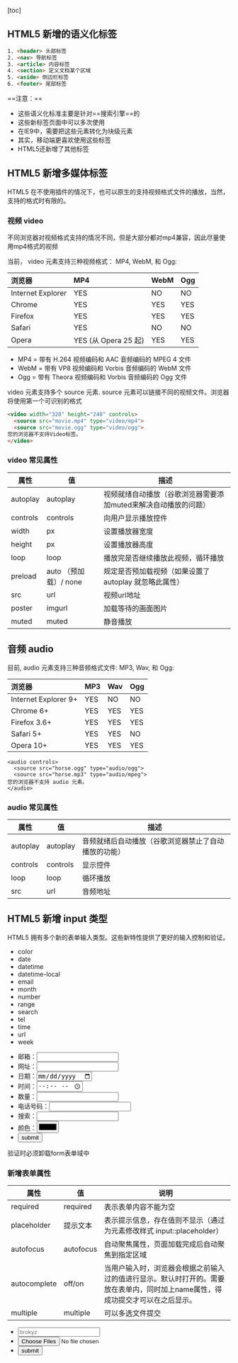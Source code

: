 [toc]

## HTML5 新增的语义化标签

```html
1. <header> 头部标签
2. <nav> 导航标签
3. <article> 内容标签
4. <section> 定义文档某个区域
5. <aside> 侧边栏标签
6. <footer> 尾部标签
```

==注意：==

- 这些语义化标准主要是针对==搜索引擎==的
- 这些新标签页面中可以多次使用
- 在IE9中，需要把这些元素转化为块级元素
- 其实，移动端更喜欢使用这些标签
- HTML5还新增了其他标签



## HTML5 新增多媒体标签

HTML5 在不使用插件的情况下，也可以原生的支持视频格式文件的播放，当然，支持的格式时有限的。

### 视频 video

不同浏览器对视频格式支持的情况不同，但是大部分都对mp4兼容，因此尽量使用mp4格式的视频

当前， video 元素支持三种视频格式： MP4, WebM, 和 Ogg:

| 浏览器            | MP4                  | WebM | Ogg  |
| :---------------- | :------------------- | :--- | :--- |
| Internet Explorer | YES                  | NO   | NO   |
| Chrome            | YES                  | YES  | YES  |
| Firefox           | YES                  | YES  | YES  |
| Safari            | YES                  | NO   | NO   |
| Opera             | YES (从 Opera 25 起) | YES  | YES  |

- MP4 = 带有 H.264 视频编码和 AAC 音频编码的 MPEG 4 文件
- WebM = 带有 VP8 视频编码和 Vorbis 音频编码的 WebM 文件
- Ogg = 带有 Theora 视频编码和 Vorbis 音频编码的 Ogg 文件

video 元素支持多个 source 元素. source 元素可以链接不同的视频文件。浏览器将使用第一个可识别的格式

```html
<video width="320" height="240" controls>
  <source src="movie.mp4" type="video/mp4">
  <source src="movie.ogg" type="video/ogg">
您的浏览器不支持Video标签。
</video>
```

### video 常见属性

| 属性     | 值                    | 描述                                                         |
| -------- | --------------------- | ------------------------------------------------------------ |
| autoplay | autoplay              | 视频就绪自动播放（谷歌浏览器需要添加muted来解决自动播放的问题） |
| controls | controls              | 向用户显示播放控件                                           |
| width    | px                    | 设置播放器宽度                                               |
| height   | px                    | 设置播放器高度                                               |
| loop     | loop                  | 播放完是否继续播放此视频，循环播放                           |
| preload  | auto （预加载）/ none | 规定是否预加载视频（如果设置了autoplay 就忽略此属性）        |
| src      | url                   | 视频url地址                                                  |
| poster   | imgurl                | 加载等待的画面图片                                           |
| muted    | muted                 | 静音播放                                                     |

## 音频 audio

目前,  audio 元素支持三种音频格式文件: MP3, Wav, 和 Ogg:

| 浏览器               | MP3  | Wav  | Ogg  |
| :------------------- | :--- | :--- | :--- |
| Internet Explorer 9+ | YES  | NO   | NO   |
| Chrome 6+            | YES  | YES  | YES  |
| Firefox 3.6+         | YES  | YES  | YES  |
| Safari 5+            | YES  | YES  | NO   |
| Opera 10+            | YES  | YES  | YES  |

```
<audio controls>
  <source src="horse.ogg" type="audio/ogg">
  <source src="horse.mp3" type="audio/mpeg">
您的浏览器不支持 audio 元素。
</audio>
```

### audio 常见属性

| 属性     | 值       | 描述                                                 |
| -------- | -------- | ---------------------------------------------------- |
| autoplay | autoplay | 音频就绪后自动播放（谷歌浏览器禁止了自动播放的功能） |
| controls | controls | 显示控件                                             |
| loop     | loop     | 循环播放                                             |
| src      | url      | 音频地址                                             |



## HTML5 新增 input 类型



HTML5 拥有多个新的表单输入类型。这些新特性提供了更好的输入控制和验证。

- color
- date
- datetime
- datetime-local
- email
- month
- number
- range
- search
- tel
- time
- url
- week

<div>
    <form action="">
        <ul>
            <li>邮箱：<input type="email"></li>
            <li>网址：<input type="url" name="" id=""></li>
            <li>日期：<input type="date" name="" id=""></li>
            <li>时间：<input type="time" name="" id=""></li>
            <li>数量：<input type="number" name="" id=""></li>
            <li>电话号码：<input type="tel" name="" id=""></li>
            <li>搜索：<input type="search" name="" id=""></li>
            <li>颜色：<input type="color" name="" id=""></li>
            <li><input type="submit" value="submit"></li>
        </ul>
    </form>
</div>

验证时必须卸载form表单域中



### 新增表单属性

| 属性         | 值        | 说明                                                         |
| ------------ | --------- | ------------------------------------------------------------ |
| required     | required  | 表示表单内容不能为空                                         |
| placeholder  | 提示文本  | 表示提示信息，存在值则不显示（通过为元素修改样式 input::placeholder） |
| autofocus    | autofocus | 自动聚焦属性，页面加载完成后自动聚焦到指定区域               |
| autocomplete | off/on    | 当用户输入时，浏览器会根据之前输入过的值进行显示。默认时打开的。需要放在表单内，同时加上name属性，得成功提交才可以在之后显示。 |
| multiple     | multiple  | 可以多选文件提交                                             |

<div>
    <form action="">
        <ul>
            <li><input type="search" name="sear" placeholder="brokyz" required autocomplete></li>
            <li><input type="file" multiple></li>
            <li><input type="submit" value="submit"></li>
        </ul>
    </form>
</div>
